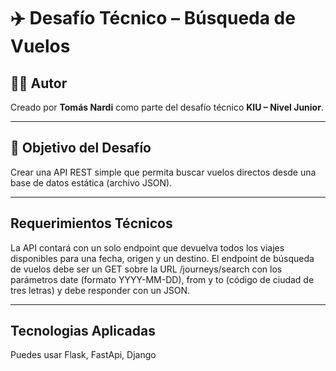 # ✈️ Desafío Técnico – Búsqueda de Vuelos  

## 👨‍💻 Autor  
Creado por **Tomás Nardi** como parte del desafío técnico **KIU – Nivel Junior**.  

---

## 🎯 Objetivo del Desafío  
Crear una API REST simple que permita buscar vuelos directos desde una base de
datos estática (archivo JSON).

---

## Requerimientos Técnicos
La API contará con un solo endpoint que devuelva todos los viajes disponibles para
una fecha, origen y un destino.
El endpoint de búsqueda de vuelos debe ser un GET sobre la URL /journeys/search
con los parámetros date (formato YYYY-MM-DD), from y to (código de ciudad de
tres
letras) y debe responder con un JSON.

---

## Tecnologias Aplicadas 
Puedes usar Flask, FastApi, Django





